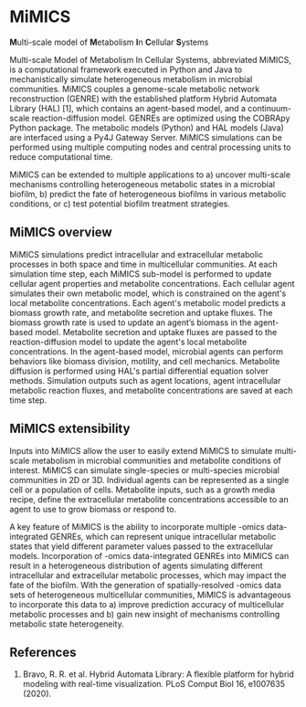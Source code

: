 # MiMICS

**M**ulti-scale model of **M**etabolism **I**n **C**ellular **S**ystems

Multi-scale Model of Metabolism In Cellular Systems, abbreviated MiMICS, is a computational framework executed in Python and Java to mechanistically simulate heterogeneous metabolism in microbial communities. MiMICS couples a genome-scale metabolic network reconstruction (GENRE) with the established platform Hybrid Automata Library (HAL) [1], which contains an agent-based model, and a continuum-scale reaction-diffusion model. GENREs are optimized using the COBRApy Python package. The metabolic models (Python) and HAL models (Java) are interfaced using a Py4J Gateway Server. MiMICS simulations can be performed using multiple computing nodes and central processing units to reduce computational time.  

MiMICS can be extended to multiple applications to a) uncover multi-scale mechanisms controlling heterogeneous metabolic states in a microbial biofilm, b) predict the fate of heterogeneous biofilms in various metabolic conditions, or c) test potential biofilm treatment strategies. 

## MiMICS overview

MiMICS simulations predict intracellular and extracellular metabolic processes in both space and time in multicellular communities. At each simulation time step, each MiMICS sub-model is performed to update cellular agent properties and metabolite concentrations. Each cellular agent simulates their own metabolic model, which is constrained on the agent's local metabolite concentrations. Each agent's metabolic model predicts a biomass growth rate, and metabolite secretion and uptake fluxes. The biomass growth rate is used to update an agent’s biomass in the agent-based model. Metabolite secretion and uptake fluxes are passed to the reaction-diffusion model to update the agent's local metabolite concentrations. In the agent-based model, microbial agents can perform behaviors like biomass division, motility, and cell mechanics. Metabolite diffusion is performed using HAL's partial differential equation solver methods. Simulation outputs such as agent locations, agent intracellular metabolic reaction fluxes, and metabolite concentrations are saved at each time step. 


## MiMICS extensibility

Inputs into MiMICS allow the user to easily extend MiMICS to simulate multi-scale metabolism in microbial communities and metabolite conditions of interest. MiMICS can simulate single-species or multi-species microbial communities in 2D or 3D. Individual agents can be represented as a single cell or a population of cells. Metabolite inputs, such as a growth media recipe, define the extracellular metabolite concentrations accessible to an agent to use to grow biomass or respond to. 

A key feature of MiMICS is the ability to incorporate multiple -omics data-integrated GENREs, which can represent unique intracellular metabolic states that yield different parameter values passed to the extracellular models. Incorporation of -omics data-integrated GENREs into MiMICS can result in a heterogeneous distribution of agents simulating different intracellular and extracellular metabolic processes, which may impact the fate of the biofilm. With the generation of spatially-resolved -omics data sets of heterogeneous multicellular communities, MiMICS is advantageous to incorporate this data to a) improve prediction accuracy of multicellular metabolic processes and b) gain new insight of mechanisms controlling metabolic state heterogeneity. 

## References
1. Bravo, R. R. et al. Hybrid Automata Library: A flexible platform for hybrid modeling with real-time visualization. PLoS Comput Biol 16, e1007635 (2020).
